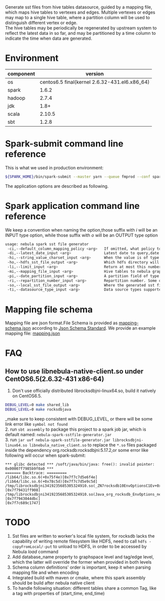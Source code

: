 Generate sst files from hive tables datasource, guided by a mapping file, which maps hive tables to vertexes and edges.
Multiple vertexes or edges may map to a single hive table, where a partition column will be used to distinguish different
vertex or edge.  
The hive tables may be periodically be regenerated by upstream system to reflect the latest data in so far, and may be
partitioned by a time column to indicate the time when data are generated.

# Environment
component|version
---|---
os|centos6.5 final(kernel 2.6.32-431.el6.x86_64)
spark|1.6.2
hadoop|2.7.4
jdk|1.8+
scala|2.10.5
sbt|1.2.8


# Spark-submit command line reference
This is what we used in production environment: 
```bash
${SPARK_HOME}/bin/spark-submit --master yarn --queue fmprod --conf spark.executor.instances=24 --conf spark.executor.memory=90g --conf spark.executor.cores=2  --conf spark.executorEnv.LD_LIBRARY_PATH='/soft/server/nebula_native_client:/usr/local/lib:/usr/local/lib64' --conf spark.driver.extraJavaOptions='-Djava.library.path=/soft/server/nebula_native_client/:/usr/local/lib64:/usr/local/lib' --class com.vesoft.tools.SparkSstFileGenerator --files mapping.json nebula-spark-sstfile-generator.jar -di "2019-05-13" -mi mapping.json -pi dt -so file://home/hdp/nebula_output
```
The application options are described as following.

# Spark application command line reference 
We keep a convention when naming the option,those suffix with _i_ will be an INPUT type option, while those suffix with _o_ will be an OUTPUT type option 

```bash
usage: nebula spark sst file generator
 -ci,--default_column_mapping_policy <arg>   If omitted, what policy to use when mapping column to property,all columns except primary_key's column will be mapped to tag's property with the same name by default
 -di,--latest_date_input <arg>               Latest date to query,date format YYYY-MM-dd
 -hi,--string_value_charset_input <arg>      When the value is of type String,what charset is used when encoded,default to UTF-8
 -ho,--hdfs_sst_file_output <arg>            Which hdfs directory will those sstfiles be put, should not starts with file:///
 -li,--limit_input <arg>                     Return at most this number of edges/vertex, usually used in POC stage, when omitted, fetch all data.
 -mi,--mapping_file_input <arg>              Hive tables to nebula graph schema mapping file
 -pi,--date_partition_input <arg>            A partition field of type String of hive table, which represent a Date, and has format of YYY-MM-dd
 -ri,--repartition_number_input <arg>        Repartition number. Some optimization trick to improve generation speed and data skewness. Need tuning to suit your data.
 -so,--local_sst_file_output <arg>           Where the generated sst files will be put on local directory, should starts with file:///
 -ti,--datasource_type_input <arg>           Data source types supported, must be among [hive|hbase|csv] for now, default=hive
```

# Mapping file schema

Mapping file are json format.File Schema is provided as [mapping-schema.json](mapping-schema.json) according to [Json Schema Standard](http://json-schema.org). We provide an example mapping file: [mapping.json](mapping.json)

# FAQ
## How to use libnebula-native-client.so under CentOS6.5(2.6.32-431 x86-64)

1. Don't use officially distributed librocksdbjni-linux64.so, build it natively on CentOS6.5. 

```bash
DEBUG_LEVEL=0 make shared_lib
DEBUG_LEVEL=0 make rocksdbjava
```
_make sure to keep consistent with DEBUG_LEVEL, or there will be some link error like `symbol not found`  
2. run `sbt assembly` to package this project to a spark job jar, which is default named: `nebula-spark-sstfile-generator.jar`  
3. run `jar uvf nebula-spark-sstfile-generator.jar librocksdbjni-linux64.so libnebula_native_client.so` to replace the `*.so` files packaged inside the dependency org.rocksdb:rocksdbjni:5.17.2,or some error like following will occur when spark-submit:  

```
*** glibc detected *** /soft/java/bin/java: free(): invalid pointer: 0x00007f7985b9f0a0 ***
======= Backtrace: =========
/lib64/libc.so.6(+0x75f4e)[0x7f7c7d5e6f4e]
/lib64/libc.so.6(+0x78c5d)[0x7f7c7d5e9c5d]
/tmp/librocksdbjni3419235685305324910.so(_ZN7rocksdb10EnvOptionsC1Ev+0x578)[0x7f79431ff908]
/tmp/librocksdbjni3419235685305324910.so(Java_org_rocksdb_EnvOptions_newEnvOptions+0x1c)[0x7f7943044dbc]
[0x7f7c689c1747]
```

# TODO
1. Sst files are written to worker's local file system, for rocksdb lacks the capability of writing remote filesystem like HDFS, need to call `hdfs -copyFromLocal/-put` to unload to HDFS, in order to be accessed by Nebula _load_ command  
2. Add database_name property to graphspace level and tag/edge level, which the latter will override the former when provided in both levels   
3. Schema column definitions' order is important, keep it when parsing mapping file and when encoding  
4. Integrated build with maven or cmake, where this spark assembly should be build after nebula native client  
5. To handle following situation: different tables share a common Tag, like a tag with properties of (start_time, end_time)  

